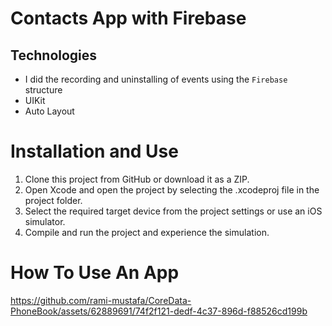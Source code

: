 # Contacts App with Firebase


## Technologies
-  I did the recording and uninstalling of events using the `Firebase` structure
-  UIKit
-  Auto Layout

# Installation and Use
1. Clone this project from GitHub or download it as a ZIP.
2. Open Xcode and open the project by selecting the .xcodeproj file in the project folder.
3. Select the required target device from the project settings or use an iOS simulator.
4. Compile and run the project and experience the simulation.
 
# How To Use An App
https://github.com/rami-mustafa/CoreData-PhoneBook/assets/62889691/74f2f121-dedf-4c37-896d-f88526cd199b
